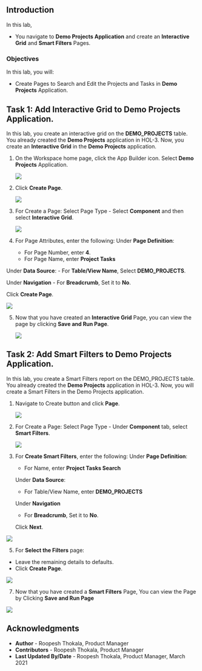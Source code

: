 <!--# Create the shopping cart page -->

## Introduction

In this lab,
  - You navigate to **Demo Projects Application** and create an **Interactive Grid** and **Smart Filters** Pages.

<!--
Customers will be able to:
- Review the items in the shopping cart
- Edit the quantity of the items
- Remove an item
- Clear the shopping cart
- Proceed to checkout

Estimated Time: 20 minutes

Watch the video below for a quick walk through of the lab.

[](youtube:Cvl9xMAqnm8)

-->
### Objectives
In this lab, you will:
- Create Pages to Search and Edit the Projects and Tasks in **Demo Projects** Application.

## Task 1: Add Interactive Grid to Demo Projects Application.
In this lab, you create an interactive grid on the **DEMO_PROJECTS** table. You already created the **Demo Projects** application in HOL-3. Now, you create an **Interactive Grid** in the **Demo Projects** application.

1. On the Workspace home page, click the App Builder icon. Select **Demo Projects** Application.

    ![](./images/select-demo-projects-app1.png " ")

2. Click **Create Page**.

    ![](./images/create-page11.png " ")

3. For Create a Page: Select Page Type - Select **Component** and then select **Interactive Grid**.

    ![](./images/create-ig-1.png " ")

4. For Page Attributes, enter the following:
  Under **Page Definition**:
    - For Page Number, enter **4**.
    - For Page Name, enter **Project Tasks**  

  Under **Data Source**:
    - For **Table/View Name**, Select **DEMO_PROJECTS**.

  Under **Navigation**
    - For **Breadcrumb**, Set it to **No**.
  
  Click **Create Page**.
  
  ![](./images/create-ig-2.png " ")

5. Now that you have created an **Interactive Grid** Page, you can view the page by clicking **Save and Run Page**.

    ![](./images/view-interactive-grid11.png " ")


## Task 2: Add Smart Filters to Demo Projects Application.
In this lab, you create a Smart Filters report on the DEMO_PROJECTS table. You already created the **Demo Projects** application in HOL-3. Now, you will create a Smart Filters in the Demo Projects application.

1. Navigate to Create button and click **Page**.

    ![](./images/create-sf-page11.png " ")

2. For Create a Page: Select Page Type - Under **Component** tab, select **Smart Filters**.

    ![](./images/create-sf-page12.png " ")

4. For **Create Smart Filters**, enter the following:
   Under **Page Definition**:
    - For Name, enter **Project Tasks Search**  

   Under **Data Source**:
    - For Table/View Name, enter **DEMO_PROJECTS**  

   Under **Navigation**
      - For **Breadcrumb**, Set it to **No**.
   
   Click **Next**.
   
  ![](./images/create-sf-page13.png " ")

5. For **Select the Filters** page:
  - Leave the remaining details to defaults.
  - Click **Create Page**.

  ![](./images/create-sf-page14.png " ")

7. Now that you have created a **Smart Filters** Page, You can view the Page by Clicking **Save and Run Page**

  ![](./images/create-sf-page16.png " ")

## **Acknowledgments**

- **Author** - Roopesh Thokala, Product Manager
- **Contributors** - Roopesh Thokala, Product Manager
- **Last Updated By/Date** - Roopesh Thokala, Product Manager, March 2021
